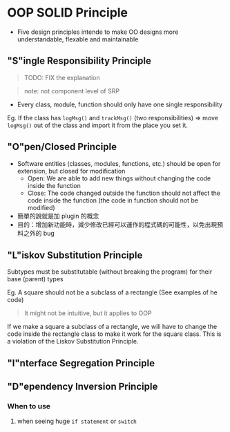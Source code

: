 # OOP SOLID Principle

- Five design principles intende to make OO designs more understandable, flexable and maintainable

## "S"ingle Responsibility Principle

> TODO: FIX the explanation

> note: not component level of SRP

- Every class, module, function should only have one single responsibility

Eg. If the class has `logMsg()` and `trackMsg()` (two responsibilities) => move `logMsg()` out of the class and import it from the place you set it.

## "O"pen/Closed Principle

- Software entities (classes, modules, functions, etc.) should be open for extension, but closed for modification
  - Open: We are able to add new things without changing the code inside the function
  - Close: The code changed outside the function should not affect the code inside the function (the code in function should not be modified)
- 簡單的說就是加 plugin 的概念
- 目的：增加新功能時，減少修改已經可以運作的程式碼的可能性，以免出現預料之外的 bug

## "L"iskov Substitution Principle

Subtypes must be substitutable (without breaking the program) for their base (parent) types

Eg. A square should not be a subclass of a rectangle (See examples of he code)

> It might not be intuitive, but it applies to OOP

If we make a square a subclass of a rectangle, we will have to change the code inside the rectangle class to make it work for the square class. This is a violation of the Liskov Substitution Principle.

## "I"nterface Segregation Principle

## "D"ependency Inversion Principle

### When to use

1. when seeing huge `if statement` or `switch`